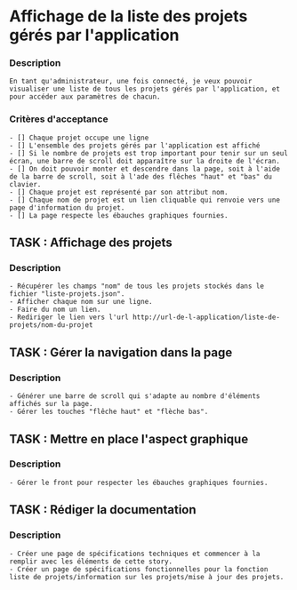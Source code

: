# Affichage de la liste des projets gérés par l'application

### Description
	En tant qu'administrateur, une fois connecté, je veux pouvoir visualiser une liste de tous les projets gérés par l'application, et pour accéder aux paramètres de chacun.
	
### Critères d'acceptance
	- [] Chaque projet occupe une ligne
	- [] L'ensemble des projets gérés par l'application est affiché
	- [] Si le nombre de projets est trop important pour tenir sur un seul écran, une barre de scroll doit apparaître sur la droite de l'écran.
	- [] On doit pouvoir monter et descendre dans la page, soit à l'aide de la barre de scroll, soit à l'ade des flêches "haut" et "bas" du clavier.
	- [] Chaque projet est représenté par son attribut nom.
	- [] Chaque nom de projet est un lien cliquable qui renvoie vers une page d'information du projet.
	- [] La page respecte les ébauches graphiques fournies.




## TASK : Affichage des projets

### Description
	- Récupérer les champs "nom" de tous les projets stockés dans le fichier "liste-projets.json".
	- Afficher chaque nom sur une ligne.
	- Faire du nom un lien.
	- Rediriger le lien vers l'url http://url-de-l-application/liste-de-projets/nom-du-projet
	
## TASK : Gérer la navigation dans la page

### Description
	- Générer une barre de scroll qui s'adapte au nombre d'éléments affichés sur la page.
	- Gérer les touches "flêche haut" et "flèche bas".
	
## TASK : Mettre en place l'aspect graphique

### Description
	- Gérer le front pour respecter les ébauches graphiques fournies.
	
## TASK : Rédiger la documentation

### Description
	- Créer une page de spécifications techniques et commencer à la remplir avec les éléments de cette story.
	- Créer un page de spécifications fonctionnelles pour la fonction liste de projets/information sur les projets/mise à jour des projets.